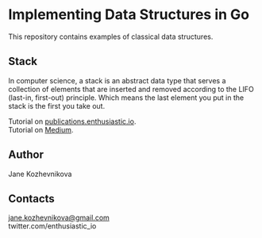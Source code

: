 # Implementing Data Structures in Go

This repository contains examples of classical data structures.

## Stack
In computer science, a stack is an abstract data type that serves 
a collection of elements that are inserted and removed according to 
the LIFO (last-in, first-out) principle. Which means the last element 
you put in the stack is the first you take out.

Tutorial on [publications.enthusiastic.io](https://publications.enthusiastic.io/go-data-structures-stack/).  
Tutorial on [Medium](https://medium.com/@jkozhevnikova/implementing-stack-in-go-5109ff66224a).

## Author
Jane Kozhevnikova

## Contacts
jane.kozhevnikova@gmail.com  
twitter.com/enthusiastic_io
